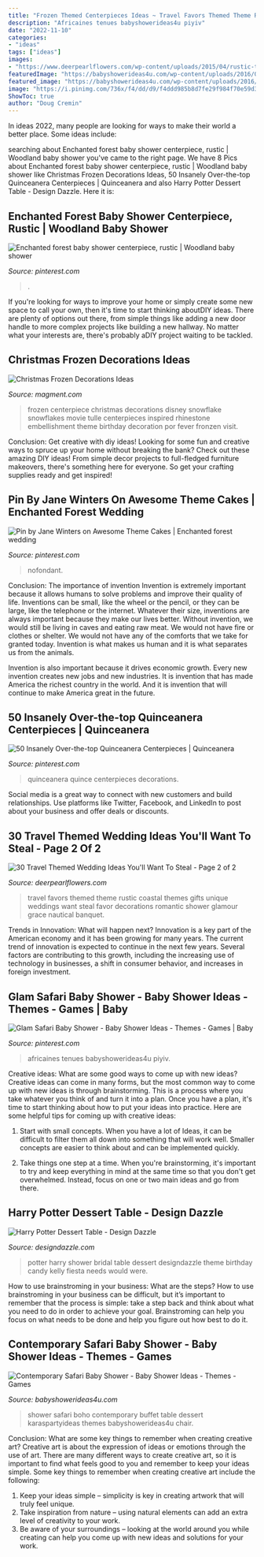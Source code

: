 ```yaml
---
title: "Frozen Themed Centerpieces Ideas ~ Travel Favors Themed Theme Rustic Coastal Themes Gifts Unique Weddings Want Steal Favor Decorations Romantic Shower Glamour Grace Nautical Banquet"
description: "Africaines tenues babyshowerideas4u piyiv"
date: "2022-11-10"
categories:
- "ideas"
tags: ["ideas"]
images:
- "https://www.deerpearlflowers.com/wp-content/uploads/2015/04/rustic-travel-themed-favors.jpg"
featuredImage: "https://babyshowerideas4u.com/wp-content/uploads/2016/07/Contemporary-Safari-Baby-Shower-Buffet.jpg"
featured_image: "https://babyshowerideas4u.com/wp-content/uploads/2016/07/Contemporary-Safari-Baby-Shower-Buffet.jpg"
image: "https://i.pinimg.com/736x/f4/dd/d9/f4ddd985b8d7fe29f984f70e59d3f154.jpg"
ShowToc: true
author: "Doug Cremin"
---
```



In ideas 2022, many people are looking for ways to make their world a better place. Some ideas include:

	

		
searching about Enchanted forest baby shower centerpiece, rustic | Woodland baby shower you've came to the right page. We have 8 Pics about Enchanted forest baby shower centerpiece, rustic | Woodland baby shower like Christmas Frozen Decorations Ideas, 50 Insanely Over-the-top Quinceanera Centerpieces | Quinceanera and also Harry Potter Dessert Table - Design Dazzle. Here it is:
		
    
## Enchanted Forest Baby Shower Centerpiece, Rustic | Woodland Baby Shower

<img loading=lazy src="https://i.pinimg.com/736x/f4/dd/d9/f4ddd985b8d7fe29f984f70e59d3f154.jpg" onerror="this.onerror=null;this.src='https://tse1.mm.bing.net/th?id=OIP.ETdUYGwCFCgLgtR7O2ttIQHaJ3&amp;pid=15.1';" alt="Enchanted forest baby shower centerpiece, rustic | Woodland baby shower">

_Source: pinterest.com_

>. 

	

If you're looking for ways to improve your home or simply create some new space to call your own, then it's time to start thinking aboutDIY ideas. There are plenty of options out there, from simple things like adding a new door handle to more complex projects like building a new hallway. No matter what your interests are, there's probably aDIY project waiting to be tackled.

    
## Christmas Frozen Decorations Ideas

<img loading=lazy src="https://www.magment.com/wp-content/uploads/2015/11/Christmas-Frozen-Decoration-11.jpg" onerror="this.onerror=null;this.src='https://tse4.mm.bing.net/th?id=OIP.PyOI9hsd7GuiOApsIclbCwHaJ4&amp;pid=15.1';" alt="Christmas Frozen Decorations Ideas">

_Source: magment.com_

>frozen centerpiece christmas decorations disney snowflake snowflakes movie tulle centerpieces inspired rhinestone embellishment theme birthday decoration por fever fronzen visit. 

	

Conclusion: Get creative with diy ideas!
Looking for some fun and creative ways to spruce up your home without breaking the bank? Check out these amazing DIY ideas!
From simple decor projects to full-fledged furniture makeovers, there's something here for everyone. So get your crafting supplies ready and get inspired!

    
## Pin By Jane Winters On Awesome Theme Cakes | Enchanted Forest Wedding

<img loading=lazy src="https://i.pinimg.com/736x/41/19/96/411996d199c613b4f440bebfa627d270.jpg" onerror="this.onerror=null;this.src='https://tse2.mm.bing.net/th?id=OIP.NQJfPvGkUcXdtjI_cfLo7QHaLi&amp;pid=15.1';" alt="Pin by Jane Winters on Awesome Theme Cakes | Enchanted forest wedding">

_Source: pinterest.com_

>nofondant. 

	

Conclusion: The importance of invention
Invention is extremely important because it allows humans to solve problems and improve their quality of life. Inventions can be small, like the wheel or the pencil, or they can be large, like the telephone or the internet. Whatever their size, inventions are always important because they make our lives better.
Without invention, we would still be living in caves and eating raw meat. We would not have fire or clothes or shelter. We would not have any of the comforts that we take for granted today. Invention is what makes us human and it is what separates us from the animals.

Invention is also important because it drives economic growth. Every new invention creates new jobs and new industries. It is invention that has made America the richest country in the world. And it is invention that will continue to make America great in the future.

    
## 50 Insanely Over-the-top Quinceanera Centerpieces | Quinceanera

<img loading=lazy src="https://i.pinimg.com/736x/20/31/84/2031841008341e7786d024c455281773--grand-entrance-quince-ideas.jpg?b=t" onerror="this.onerror=null;this.src='https://tse2.mm.bing.net/th?id=OIP.qP0HNPCiuJ-XtVZlzwlWcwHaLH&amp;pid=15.1';" alt="50 Insanely Over-the-top Quinceanera Centerpieces | Quinceanera">

_Source: pinterest.com_

>quinceanera quince centerpieces decorations. 

	

Social media is a great way to connect with new customers and build relationships. Use platforms like Twitter, Facebook, and LinkedIn to post about your business and offer deals or discounts.

    
## 30 Travel Themed Wedding Ideas You&#039;ll Want To Steal - Page 2 Of 2

<img loading=lazy src="https://www.deerpearlflowers.com/wp-content/uploads/2015/04/rustic-travel-themed-favors.jpg" onerror="this.onerror=null;this.src='https://tse4.mm.bing.net/th?id=OIP.EtYxoTq8B8mLb1TD7a1snAHaLH&amp;pid=15.1';" alt="30 Travel Themed Wedding Ideas You&#039;ll Want To Steal - Page 2 of 2">

_Source: deerpearlflowers.com_

>travel favors themed theme rustic coastal themes gifts unique weddings want steal favor decorations romantic shower glamour grace nautical banquet. 

	

Trends in Innovation: What will happen next?
Innovation is a key part of the American economy and it has been growing for many years. The current trend of innovation is expected to continue in the next few years. Several factors are contributing to this growth, including the increasing use of technology in businesses, a shift in consumer behavior, and increases in foreign investment.

    
## Glam Safari Baby Shower - Baby Shower Ideas - Themes - Games | Baby

<img loading=lazy src="https://i.pinimg.com/736x/4d/16/9c/4d169cedecd29c7ae8c98f69265c42e8.jpg" onerror="this.onerror=null;this.src='https://tse3.mm.bing.net/th?id=OIP.HWSUSHPfc2dO0njUfDffRQHaJ4&amp;pid=15.1';" alt="Glam Safari Baby Shower - Baby Shower Ideas - Themes - Games | Baby">

_Source: pinterest.com_

>africaines tenues babyshowerideas4u piyiv. 

	

Creative ideas: What are some good ways to come up with new ideas?
Creative ideas can come in many forms, but the most common way to come up with new ideas is through brainstorming. This is a process where you take whatever you think of and turn it into a plan. Once you have a plan, it's time to start thinking about how to put your ideas into practice. Here are some helpful tips for coming up with creative ideas:
1) Start with small concepts. When you have a lot of Ideas, it can be difficult to filter them all down into something that will work well. Smaller concepts are easier to think about and can be implemented quickly.

2) Take things one step at a time. When you're brainstorming, it's important to try and keep everything in mind at the same time so that you don't get overwhelmed. Instead, focus on one or two main ideas and go from there.

    
## Harry Potter Dessert Table - Design Dazzle

<img loading=lazy src="http://www.designdazzle.com/wp-content/uploads/2013/08/Kelly-Bridal-Shower-Harry-Potter-10.jpg" onerror="this.onerror=null;this.src='https://tse4.mm.bing.net/th?id=OIP.FmTXzgkzqsSC4ZGe4jfflgAAAA&amp;pid=15.1';" alt="Harry Potter Dessert Table - Design Dazzle">

_Source: designdazzle.com_

>potter harry shower bridal table dessert designdazzle theme birthday candy kelly fiesta needs would were. 

	

How to use brainstroming in your business: What are the steps?
How to use brainstroming in your business can be difficult, but it’s important to remember that the process is simple: take a step back and think about what you need to do in order to achieve your goal. Brainstroming can help you focus on what needs to be done and help you figure out how best to do it.

    
## Contemporary Safari Baby Shower - Baby Shower Ideas - Themes - Games

<img loading=lazy src="https://babyshowerideas4u.com/wp-content/uploads/2016/07/Contemporary-Safari-Baby-Shower-Buffet.jpg" onerror="this.onerror=null;this.src='https://tse1.mm.bing.net/th?id=OIP.9GmhCsXLWEe6TRjhrq12cAHaF_&amp;pid=15.1';" alt="Contemporary Safari Baby Shower - Baby Shower Ideas - Themes - Games">

_Source: babyshowerideas4u.com_

>shower safari boho contemporary buffet table dessert karaspartyideas themes babyshowerideas4u chair. 

	

Conclusion: What are some key things to remember when creating creative art?
Creative art is about the expression of ideas or emotions through the use of art. There are many different ways to create creative art, so it is important to find what feels good to you and remember to keep your ideas simple. Some key things to remember when creating creative art include the following:
1. Keep your ideas simple – simplicity is key in creating artwork that will truly feel unique.
2. Take inspiration from nature – using natural elements can add an extra level of creativity to your work.
3. Be aware of your surroundings – looking at the world around you while creating can help you come up with new ideas and solutions for your work.

